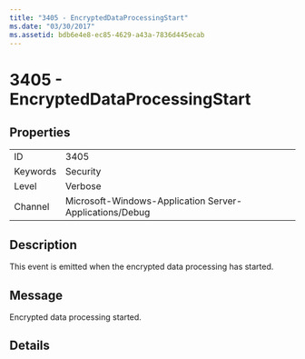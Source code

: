 ```yaml
---
title: "3405 - EncryptedDataProcessingStart"
ms.date: "03/30/2017"
ms.assetid: bdb6e4e8-ec85-4629-a43a-7836d445ecab
---
```

# 3405 - EncryptedDataProcessingStart

## Properties  
  
|||  
|-|-|  
|ID|3405|  
|Keywords|Security|  
|Level|Verbose|  
|Channel|Microsoft-Windows-Application Server-Applications/Debug|  
  
## Description  

 This event is emitted when the encrypted data processing has started.  
  
## Message  

 Encrypted data processing started.  
  
## Details
